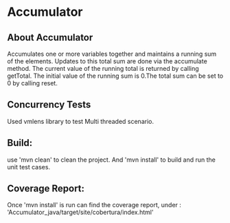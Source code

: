 # Accumulator

About Accumulator
-------------
Accumulates one or more variables together and maintains a running sum of the
elements.
 Updates to this total sum are done via the accumulate method.
 The current value of the running total is returned by calling getTotal.
 The initial value of the running sum is 0.The total sum can be set to 0 by calling reset.

Concurrency Tests
-----------------
Used vmlens library to test Multi threaded scenario.

Build:
------
use 'mvn clean' to clean the project.
And 'mvn install' to build and run the unit test cases.

Coverage Report:
----------------
Once 'mvn install' is run can find the coverage report,
under :   'Accumulator_java/target/site/cobertura/index.html'
